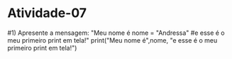 # Atividade-07
#1) Apresente a mensagem: "Meu nome é
nome = "Andressa"
#e esse é o meu primeiro print em tela!"
print("Meu nome é",nome, "e esse é o meu primeiro print em tela!")
